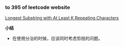 ### to 395 of leetcode website

[Longest Substring with At Least K Repeating Characters](https://leetcode-cn.com/problems/longest-substring-with-at-least-k-repeating-characters/)

**小结**
- 在使用分治的时候，应该同时考虑剪枝的问题。